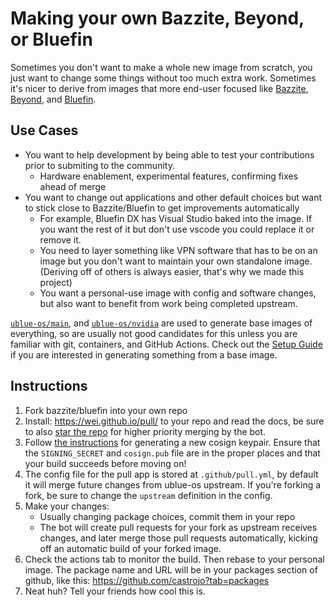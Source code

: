  # Making your own Bazzite, Beyond, or Bluefin
 
 Sometimes you don't want to make a whole new image from scratch, you just want to change some things without too much extra work. Sometimes it's nicer to derive from images that more end-user focused like [Bazzite](https://github.com/ublue-os/bazzite), [Beyond](https://github.com/ublue-os/beyond), and [Bluefin](https://github.com/ublue-os/bluefin).
 
 ## Use Cases
 
 - You want to help development by being able to test your contributions prior to submiting to the community.
     - Hardware enablement, experimental features, confirming fixes ahead of merge
 - You want to change out applications and other default choices but want to stick close to Bazzite/Bluefin to get improvements automatically
     - For example, Bluefin DX has Visual Studio baked into the image. If you want the rest of it but don't use vscode you could replace it or remove it. 
     - You need to layer something like VPN software that has to be on an image but you don't want to maintain your own standalone image. (Deriving off of others is always easier, that's why we made this project)
     - You want a personal-use image with config and software changes, but also want to benefit from work being completed upstream.
 
[`ublue-os/main`](https://github.com/ublue-os/main), and [`ublue-os/nvidia`](https://github.com/ublue-os/nvidia) are used to generate base images of everything, so are usually not good candidates for this unless you are familiar with git, containers, and GitHub Actions. Check out the [Setup Guide](/tinker/setup/) if you are interested in generating something from a base image.

## Instructions
 
1. Fork bazzite/bluefin into your own repo
1. Install: https://wei.github.io/pull/ to your repo and read the docs, be sure to also [star the repo](https://github.com/wei/pull) for higher priority merging by the bot.
1. Follow [the instructions](/tinker/setup/manual/?h=signing#3-set-up-container-signing) for generating a new cosign keypair. Ensure that the `SIGNING_SECRET` and `cosign.pub` file are in the proper places and that your build succeeds before moving on!
1. The config file for the pull app is stored at `.github/pull.yml`, by default it will merge future changes from ublue-os upstream. If you're forking a fork, be sure to change the `upstream` definition in the config.
1. Make your changes:
   - Usually changing package choices, commit them in your repo
   - The bot will create pull requests for your fork as upstream receives changes, and later merge those pull requests automatically, kicking off an automatic build of your forked image.
1. Check the actions tab to monitor the build. Then rebase to your personal image. The package name and URL will be in your packages section of github, like this: https://github.com/castrojo?tab=packages
1. Neat huh? Tell your friends how cool this is. 
